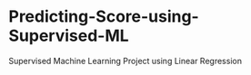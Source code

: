 # Predicting-Score-using-Supervised-ML
Supervised Machine Learning Project using Linear Regression 
